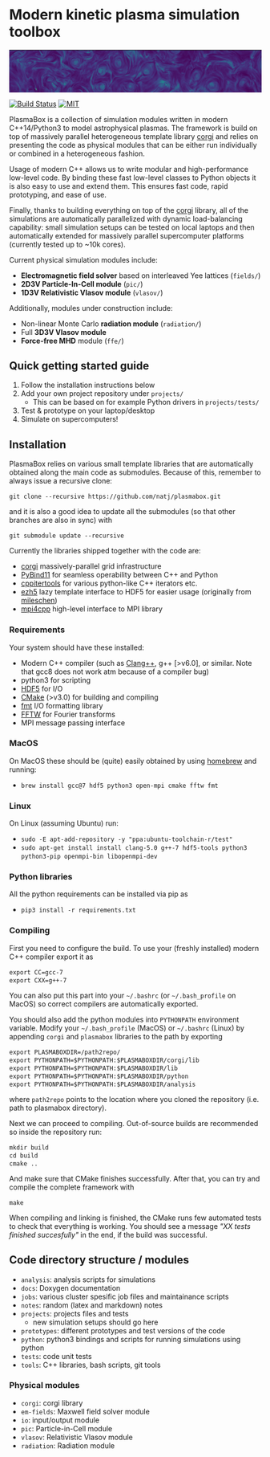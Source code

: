 # Modern kinetic plasma simulation toolbox
<img align="top" src="notes/header.png">

[![Build Status](https://travis-ci.com/natj/plasmabox.svg?branch=master)](https://travis-ci.com/natj/plasmabox) [![MIT](https://badges.frapsoft.com/os/mit/mit.svg?v=102)](https://github.com/natj/plasmabox/LICENSE)


PlasmaBox is a collection of simulation modules written in modern C++14/Python3 to model astrophysical plasmas. The framework is build on top of massively parallel heterogeneous template library [corgi](https://github.com/natj/corgi) and relies on presenting the code as physical modules that can be either run individually or combined in a heterogeneous fashion.

Usage of modern C++ allows us to write modular and high-performance low-level code. By binding these fast low-level classes to Python objects it is also easy to use and extend them. This ensures fast code, rapid prototyping, and ease of use. 

Finally, thanks to building everything on top of the [corgi](https://github.com/natj/corgi) library, all of the simulations are automatically parallelized with dynamic load-balancing capability: small simulation setups can be tested on local laptops and then automatically extended for massively parallel supercomputer platforms (currently tested up to ~10k cores).


Current physical simulation modules include:
- **Electromagnetic field solver** based on interleaved Yee lattices (`fields/`)
- **2D3V Particle-In-Cell module** (`pic/`)
- **1D3V Relativistic Vlasov module** (`vlasov/`)

Additionally, modules under construction include:
- Non-linear Monte Carlo **radiation module** (`radiation/`)
- Full **3D3V Vlasov module**
- **Force-free MHD** module (`ffe/`)

## Quick getting started guide
1) Follow the installation instructions below
2) Add your own project repository under `projects/`
	- This can be based on for example Python drivers in `projects/tests/`
3) Test & prototype on your laptop/desktop
4) Simulate on supercomputers!


## Installation

PlasmaBox relies on various small template libraries that are automatically obtained along the main code as submodules. Because of this, remember to always issue a recursive clone:
```
git clone --recursive https://github.com/natj/plasmabox.git
```
and it is also a good idea to update all the submodules (so that other branches are also in sync) with
```
git submodule update --recursive
```
Currently the libraries shipped together with the code are:
- [corgi](https://github.com/natj/corgi) massively-parallel grid infrastructure
- [PyBind11](https://github.com/https://github.com/pybind/pybind11) for seamless operability between C++ and Python
- [cppitertools](https://github.com/ryanhaining/cppitertools) for various python-like C++ iterators etc.
- [ezh5](https://github.com/natj/ezh5) lazy template interface to HDF5 for easier usage (originally from [mileschen](https://github.com/mileschen360/ezh5))
- [mpi4cpp](https://github.com/natj/mpi4cpp) high-level interface to MPI library


### Requirements
Your system should have these installed:
- Modern C++ compiler (such as [Clang++](https://clang.llvm.org/), g++ [>v6.0], or similar. Note that gcc8 does not work atm because of a compiler bug)
- python3 for scripting
- [HDF5](https://support.hdfgroup.org/HDF5/) for I/O
- [CMake](https://cmake.org/) (>v3.0) for building and compiling
- [fmt](https://github.com/fmtlib/fmt) I/O formatting library
- [FFTW](http://www.fftw.org/) for Fourier transforms
- MPI message passing interface


### MacOS
On MacOS these should be (quite) easily obtained by using [homebrew](https://brew.sh/) and running:
- `brew install gcc@7 hdf5 python3 open-mpi cmake fftw fmt`

### Linux
On Linux (assuming Ubuntu) run:
- `sudo -E apt-add-repository -y "ppa:ubuntu-toolchain-r/test"`
- `sudo apt-get install install clang-5.0 g++-7 hdf5-tools python3 python3-pip openmpi-bin libopenmpi-dev`

### Python libraries
All the python requirements can be installed via pip as
- `pip3 install -r requirements.txt`



### Compiling

First you need to configure the build. To use your (freshly installed) modern C++ compiler export it as
```
export CC=gcc-7
export CXX=g++-7
```
You can also put this part into your `~/.bashrc` (or `~/.bash_profile` on MacOS) so correct compilers are automatically exported.

You should also add the python modules into `PYTHONPATH` environment variable. Modify your `~/.bash_profile` (MacOS) or `~/.bashrc` (Linux) by appending `corgi` and `plasmabox` libraries to the path by exporting
```
export PLASMABOXDIR=/path2repo/
export PYTHONPATH=$PYTHONPATH:$PLASMABOXDIR/corgi/lib
export PYTHONPATH=$PYTHONPATH:$PLASMABOXDIR/lib
export PYTHONPATH=$PYTHONPATH:$PLASMABOXDIR/python
export PYTHONPATH=$PYTHONPATH:$PLASMABOXDIR/analysis
```
where `path2repo` points to the location where you cloned the repository (i.e. path to plasmabox directory).

Next we can proceed to compiling. Out-of-source builds are recommended so inside the repository run:
```
mkdir build
cd build
cmake ..
```
And make sure that CMake finishes successfully. After that, you can try and compile the complete framework with
```
make
```

When compiling and linking is finished, the CMake runs few automated tests to check that everything is working. You should see a message *"XX tests finished succesfully"* in the end, if the build was successful.





## Code directory structure / modules
- `analysis`: analysis scripts for simulations
- `docs`: Doxygen documentation
- `jobs`: various cluster spesific job files and maintainance scripts
- `notes`: random (latex and markdown) notes 
- `projects`: projects files and tests
    - new simulation setups should go here
- `prototypes`: different prototypes and test versions of the code
- `python`: python3 bindings and scripts for running simulations using python
- `tests`: code unit tests
- `tools`: C++ libraries, bash scripts, git tools

### Physical modules
- `corgi`: corgi library
- `em-fields`: Maxwell field solver module
- `io`: input/output module
- `pic`: Particle-in-Cell module
- `vlasov`: Relativistic Vlasov module
- `radiation`: Radiation module 



